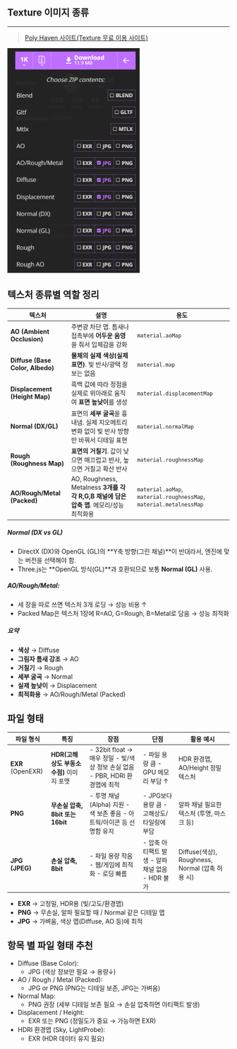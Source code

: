 ## Texture 이미지 종류 

---

>[Poly Haven 사이트(Texture 무료 이용 사이트)](https://polyhaven.com/a/forrest_ground_01)

<img src="../images/Texture이미지종류.png" width="300">

## 텍스처 종류별 역할 정리

| 텍스처                           | 설명                                                         | 용도                                                         |
| -------------------------------- | ------------------------------------------------------------ | ------------------------------------------------------------ |
| **AO (Ambient Occlusion)**       | 주변광 차단 맵. 틈새나 접촉부에 **어두운 음영**을 줘서 입체감을 강화 | `material.aoMap`                                             |
| **Diffuse (Base Color, Albedo)** | **물체의 실제 색상(실제 표면)**. 빛 반사/광택 정보는 없음    | `material.map`                                               |
| **Displacement (Height Map)**    | 흑백 값에 따라 정점을 실제로 위아래로 움직여 **표면 높낮이**를 생성 | `material.displacementMap`                                   |
| **Normal (DX/GL)**               | 표면의 **세부 굴곡**을 흉내냄. 실제 지오메트리 변화 없이 빛 반사 방향만 바꿔서 디테일 표현 | `material.normalMap`                                         |
| **Rough (Roughness Map)**        | **표면의 거칠기**. 값이 낮으면 매끄럽고 반사, 높으면 거칠고 확산 반사 | `material.roughnessMap`                                      |
| **AO/Rough/Metal (Packed)**      | AO, Roughness, Metalness **3개를 각각 R,G,B 채널에 담은 압축 맵**. 메모리/성능 최적화용 | `material.aoMap`, `material.roughnessMap`, `material.metalnessMap` |

##### Normal (DX vs GL)

- DirectX (DX)와 OpenGL (GL)의 **Y축 방향(그린 채널)**이 반대라서, 엔진에 맞는 버전을 선택해야 함.
- Three.js는 **OpenGL 방식(GL)**과 호환되므로 보통 **Normal (GL)** 사용.

##### AO/Rough/Metal:

- 세 장을 따로 쓰면 텍스처 3개 로딩 → 성능 비용 ↑
- Packed Map은 텍스처 1장에 R=AO, G=Rough, B=Metal로 담음 → 성능 최적화

#####  요약

- **색상** → Diffuse
- **그림자 틈새 강조** → AO
- **거칠기** → Rough
- **세부 굴곡** → Normal
- **실제 높낮이** → Displacement
- **최적화용** → AO/Rough/Metal (Packed)

## 파일 형태 

| 파일 형식         | 특징                                     | 장점                                                         | 단점                                             | 활용 예시                                       |
| ----------------- | ---------------------------------------- | ------------------------------------------------------------ | ------------------------------------------------ | ----------------------------------------------- |
| **EXR** (OpenEXR) | **HDR(고해상도 부동소수점)** 이미지 포맷 | - 32bit float → 매우 정밀 - 빛/색상 정보 손실 없음 - PBR, HDRI 환경맵에 최적 | - 파일 용량 큼 - GPU 메모리 부담 ↑               | HDR 환경맵, AO/Height 정밀 텍스처               |
| **PNG**           | **무손실 압축, 8bit 또는 16bit**         | - 투명 채널(Alpha) 지원 - 색 보존 좋음 - 아트웍/아이콘 등 선명함 유지 | - JPG보다 용량 큼 - 고해상도/타일링에 부담       | 알파 채널 필요한 텍스처 (투명, 마스크 등)       |
| **JPG (JPEG)**    | **손실 압축, 8bit**                      | - 파일 용량 작음 - 웹/게임에 최적화 - 로딩 빠름              | - 압축 아티팩트 발생 - 알파 채널 없음 - HDR 불가 | Diffuse(색상), Roughness, Normal (압축 허용 시) |

- **EXR** → 고정밀, HDR용 (빛/고도/환경맵)
- **PNG** → 무손실, 알파 필요할 때 / Normal 같은 디테일 맵
- **JPG** → 가벼움, 색상 맵(Diffuse, AO 등)에 최적

## 항목 별 파일 형태 추천 

- Diffuse (Base Color): 
  - JPG (색상 정보만 필요 → 용량↓)
- AO / Rough / Metal (Packed): 
  - JPG or PNG (PNG는 디테일 보존, JPG는 가벼움)
- Normal Map: 
  - PNG 권장 (세부 디테일 보존 필요 → 손실 압축하면 아티팩트 발생)
- Displacement / Height: 
  - EXR 또는 PNG (정밀도가 중요 → 가능하면 EXR)
- HDRI 환경맵 (Sky, LightProbe): 
  - EXR (HDR 데이터 유지 필요)